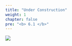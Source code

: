 ```yaml
---
title: "Under Construction"
weight: 1
chapter: false
pre: "<b> 6.1 </b>"
---
```


![](../../images/1/work.bmp)